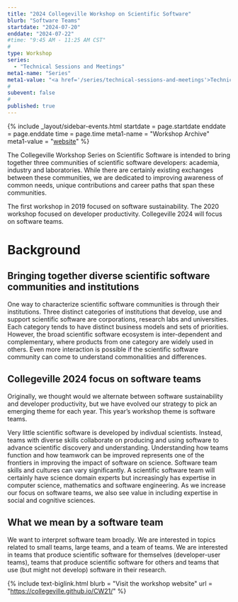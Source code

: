 ```yaml
---
title: "2024 Collegeville Workshop on Scientific Software"
blurb: "Software Teams"
startdate: "2024-07-20"
enddate: "2024-07-22"
#time: "9:45 AM - 11:25 AM CST"
#
type: Workshop 
series: 
  - "Technical Sessions and Meetings"
meta1-name: "Series"
meta1-value: "<a href='/series/technical-sessions-and-meetings'>Technical Sessions and Meetings</a>"
#
subevent: false
#
published: true
---
```

<!-- Event Sidebar -->
{% 	include _layout/sidebar-events.html 
  startdate = page.startdate
  enddate = page.enddate
  time = page.time
meta1-name = "Workshop Archive"
meta1-value = "<a href='https://collegeville.github.io/CW21/'>website</a>"
%}  

<!-- Event Primary Content -->

The Collegeville Workshop Series on Scientific Software is intended to bring together three communities of scientific software developers: academia, industry and laboratories. While there are certainly existing exchanges between these communities, we are dedicated to improving awareness of common needs, unique contributions and career paths that span these communities.

The first workshop in 2019 focused on software sustainability. The 2020 workshop focused on developer productivity. Collegeville 2024 will focus on software teams.

# Background

## Bringing together diverse scientific software communities and institutions

One way to characterize scientific software communities is through their institutions. Three distinct categories of institutions that develop, use and support scientific software are corporations, research labs and universities. Each category tends to have distinct business models and sets of priorities. However, the broad scientific software ecosystem is inter-dependent and complementary, where products from one category are widely used in others. Even more interaction is possible if the scientific software community can come to understand commonalities and differences.

## Collegeville 2024 focus on software teams

Originally, we thought would we alternate between software sustainability and developer productivity, but we have evolved our strategy to pick an emerging theme for each year. This year’s workshop theme is software teams.

Very little scientific software is developed by indivdual scientists. Instead, teams with diverse skills collaborate on producing and using software to advance scientific discovery and understanding. Understanding how teams function and how teamwork can be improved represents one of the frontiers in improving the impact of software on science. Software team skills and cultures can vary significantly. A scientific software team will certainly have science domain experts but increasingly has expertise in computer science, mathematics and software engineering. As we increase our focus on software teams, we also see value in including expertise in social and cognitive sciences.

## What we mean by a software team

We want to interpret software team broadly. We are interested in topics related to small teams, large teams, and a team of teams. We are interested in teams that produce scientific software for themselves (developer-user teams), teams that produce scientific software for others and teams that use (but might not develop) software in their research.

{%  include text-biglink.html
    blurb = "Visit the workshop website"
    url = "https://collegeville.github.io/CW21/"
%}
